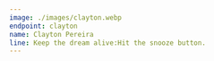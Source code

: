```yaml
---
image: ./images/clayton.webp
endpoint: clayton
name: Clayton Pereira
line: Keep the dream alive:Hit the snooze button.
---
```

